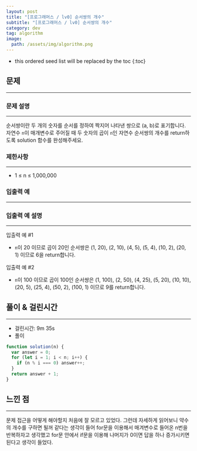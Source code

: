 ```yaml
---
layout: post
title: "[프로그래머스 / lv0] 순서쌍의 개수"
subtitle: "[프로그래머스 / lv0] 순서쌍의 개수"
category: dev
tag: algorithm
image:
  path: /assets/img/algorithm.png
---
```


<!-- prettier-ignore -->
* this ordered seed list will be replaced by the toc
{:toc}

## 문제

---

### **문제 설명**

---

순서쌍이란 두 개의 숫자를 순서를 정하여 짝지어 나타낸 쌍으로 (a, b)로 표기합니다. 자연수 `n`이 매개변수로 주어질 때 두 숫자의 곱이 `n`인 자연수 순서쌍의 개수를 return하도록 solution 함수를 완성해주세요.

### 제한사항

---

- 1 ≤ n ≤ 1,000,000

### 입출력 예

---

### 입출력 예 설명

---

입출력 예 #1

- `n`이 20 이므로 곱이 20인 순서쌍은 (1, 20), (2, 10), (4, 5), (5, 4), (10, 2), (20, 1) 이므로 6을 return합니다.

입출력 예 #2

- `n`이 100 이므로 곱이 100인 순서쌍은 (1, 100), (2, 50), (4, 25), (5, 20), (10, 10), (20, 5), (25, 4), (50, 2), (100, 1) 이므로 9를 return합니다.

## 풀이 & 걸린시간

---

- 걸린시간: 9m 35s
- 풀이

```jsx
function solution(n) {
  var answer = 0;
  for (let i = 1; i < n; i++) {
    if (n % i === 0) answer++;
  }
  return answer + 1;
}
```

## 느낀 점

---

문제 접근을 어떻게 해야할지 처음에 잘 모르고 있었다. 그런데 자세하게 읽어보니 약수의 개수를 구하면 될꺼 같다는 생각이 들어 for문을 이용해서 매겨변수로 들어온 n번을 반복하자고 생각했고 for문 안에서 if문을 이용해 나머지가 0이면 답을 하나 증가시키면 된다고 생각이 들었다.
